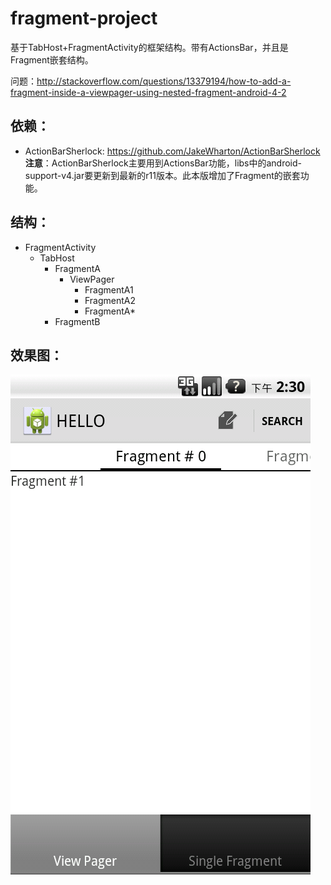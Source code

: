 fragment-project
================
基于TabHost+FragmentActivity的框架结构。带有ActionsBar，并且是Fragment嵌套结构。

问题：http://stackoverflow.com/questions/13379194/how-to-add-a-fragment-inside-a-viewpager-using-nested-fragment-android-4-2

依赖：
--------
* ActionBarSherlock: https://github.com/JakeWharton/ActionBarSherlock
**注意**：ActionBarSherlock主要用到ActionsBar功能，libs中的android-support-v4.jar要更新到最新的r11版本。此本版增加了Fragment的嵌套功能。

结构：
--------
* FragmentActivity
  * TabHost
    * FragmentA
      * ViewPager
        * FragmentA1
        * FragmentA2
        * FragmentA*
    * FragmentB

效果图：
--------

![fragment-project](/screenshot/device-2013-01-31-143047.png)
